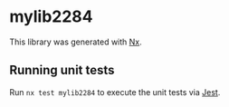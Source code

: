 # mylib2284

This library was generated with [Nx](https://nx.dev).

## Running unit tests

Run `nx test mylib2284` to execute the unit tests via [Jest](https://jestjs.io).
